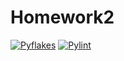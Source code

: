 # Homework2

[![Pyflakes](https://github.com/CSC510-Team-57/Homework2/actions/workflows/pyflakes.yml/badge.svg)](https://github.com/CSC510-Team-57/Homework2/actions/workflows/pyflakes.yml)
[![Pylint](https://github.com/CSC510-Team-57/Homework2/actions/workflows/pylint.yml/badge.svg)](https://github.com/CSC510-Team-57/Homework2/actions/workflows/pylint.yml)
